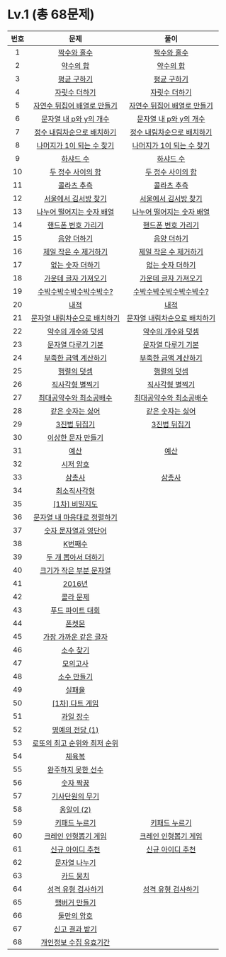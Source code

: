# Lv.1 (총 68문제)


| 번호 | 문제 | 풀이 |
|:---:|:---:|:---:|
|1|[짝수와 홀수](https://school.programmers.co.kr/learn/courses/30/lessons/12937)|[짝수와 홀수](https://github.com/kzh4295/Programmers_Algorithm/blob/master/Lv1/%EC%A7%9D%EC%88%98%EC%99%80%20%ED%99%80%EC%88%98.md)|
|2|[약수의 합](https://school.programmers.co.kr/learn/courses/30/lessons/12928)|[약수의 합](https://github.com/kzh4295/Programmers_Algorithm/blob/master/Lv1/%EC%95%BD%EC%88%98%EC%9D%98%ED%95%A9.md)|
|3|[평균 구하기]()|[평균 구하기](https://github.com/kzh4295/Programmers_Algorithm/blob/master/Lv1/%ED%8F%89%EA%B7%A0%EA%B5%AC%ED%95%98%EA%B8%B0.md)|
|4|[자릿수 더하기]()|[자릿수 더하기](https://github.com/kzh4295/Programmers_Algorithm/blob/master/Lv1/%EC%9E%90%EB%A6%BF%EC%88%98%20%EB%8D%94%ED%95%98%EA%B8%B0.md)|
|5|[자연수 뒤집어 배열로 만들기]()|[자연수 뒤집어 배열로 만들기](https://github.com/kzh4295/Programmers_Algorithm/blob/master/Lv1/%EC%9E%90%EC%97%B0%EC%88%98%20%EB%92%A4%EC%A7%91%EC%96%B4%20%EB%B0%B0%EC%97%B4%EB%A1%9C%20%EB%A7%8C%EB%93%A4%EA%B8%B0.md)|
|6|[문자열 내 p와 y의 개수]()|[문자열 내 p와 y의 개수](https://github.com/kzh4295/Programmers_Algorithm/blob/master/Lv1/%EB%AC%B8%EC%9E%90%EC%97%B4%20%EB%82%B4%20p%EC%99%80%20y%EC%9D%98%20%EA%B0%9C%EC%88%98.md)|
|7|[정수 내림차순으로 배치하기]()|[정수 내림차순으로 배치하기](https://github.com/kzh4295/Programmers_Algorithm/blob/master/Lv1/%EC%A0%95%EC%88%98%20%EB%82%B4%EB%A6%BC%EC%B0%A8%EC%88%9C%EC%9C%BC%EB%A1%9C%20%EB%B0%B0%EC%B9%98%ED%95%98%EA%B8%B0.md)|
|8|[나머지가 1이 되는 수 찾기]()|[나머지가 1이 되는 수 찾기](https://github.com/kzh4295/Programmers_Algorithm/blob/master/Lv1/%EB%82%98%EB%A8%B8%EC%A7%80%EA%B0%80%201%EC%9D%B4%20%EB%90%98%EB%8A%94%20%EC%88%98%20%EC%B0%BE%EA%B8%B0.md)|
|9|[하샤드 수]()|[하샤드 수](https://github.com/kzh4295/Programmers_Algorithm/blob/master/Lv1/%ED%95%98%EC%83%A4%EB%93%9C%20%EC%88%98.md)|
|10|[두 정수 사이의 합]()|[두 정수 사이의 합](https://github.com/kzh4295/Programmers_Algorithm/blob/master/Lv1/%EB%91%90%20%EC%A0%95%EC%88%98%20%EC%82%AC%EC%9D%B4%EC%9D%98%20%ED%95%A9.md)|
|11|[콜라츠 추측]()|[콜라츠 추측](https://github.com/kzh4295/Programmers_Algorithm/blob/master/Lv1/%EC%BD%9C%EB%9D%BC%EC%B8%A0%20%EC%B6%94%EC%B8%A1.md)|
|12|[서울에서 김서방 찾기]()|[서울에서 김서방 찾기](https://github.com/kzh4295/Programmers_Algorithm/blob/master/Lv1/%EC%84%9C%EC%9A%B8%EC%97%90%EC%84%9C%20%EA%B9%80%EC%84%9C%EB%B0%A9%20%EC%B0%BE%EA%B8%B0.md)|
|13|[나누어 떨어지는 숫자 배열]()|[나누어 떨어지는 숫자 배열](https://github.com/kzh4295/Programmers_Algorithm/blob/master/Lv1/%EB%82%98%EB%88%84%EC%96%B4%20%EB%96%A8%EC%96%B4%EC%A7%80%EB%8A%94%20%EC%88%AB%EC%9E%90%20%EB%B0%B0%EC%97%B4.md)|
|14|[핸드폰 번호 가리기]()|[핸드폰 번호 가리기](https://github.com/kzh4295/Programmers_Algorithm/blob/master/Lv1/%ED%95%B8%EB%93%9C%ED%8F%B0%20%EB%B2%88%ED%98%B8%20%EA%B0%80%EB%A6%AC%EA%B8%B0.md)|
|15|[음양 더하기]()|[음양 더하기](https://github.com/kzh4295/Programmers_Algorithm/blob/master/Lv1/%EC%9D%8C%EC%96%91%20%EB%8D%94%ED%95%98%EA%B8%B0.md)|
|16|[제일 작은 수 제거하기]()|[제일 작은 수 제거하기](https://github.com/kzh4295/Programmers_Algorithm/blob/master/Lv1/%EC%A0%9C%EC%9D%BC%20%EC%9E%91%EC%9D%80%20%EC%88%98%20%EC%A0%9C%EA%B1%B0%ED%95%98%EA%B8%B0.md)|
|17|[없는 숫자 더하기]()|[없는 숫자 더하기](https://github.com/kzh4295/Programmers_Algorithm/blob/master/Lv1/%EC%97%86%EB%8A%94%20%EC%88%AB%EC%9E%90%20%EB%8D%94%ED%95%98%EA%B8%B0.md)|
|18|[가운데 글자 가져오기]()|[가운데 글자 가져오기](https://github.com/kzh4295/Programmers_Algorithm/blob/master/Lv1/%EA%B0%80%EC%9A%B4%EB%8D%B0%20%EA%B8%80%EC%9E%90%20%EA%B0%80%EC%A0%B8%EC%98%A4%EA%B8%B0.md)|
|19|[수박수박수박수박수박수?]()|[수박수박수박수박수박수?](https://github.com/kzh4295/Programmers_Algorithm/blob/master/Lv1/%EC%88%98%EB%B0%95%EC%88%98%EB%B0%95%EC%88%98%EB%B0%95%EC%88%98%EB%B0%95%EC%88%98%EB%B0%95%EC%88%98%3F.md)|
|20|[내적]()|[내적](https://github.com/kzh4295/Programmers_Algorithm/blob/master/Lv1/%EB%82%B4%EC%A0%81.md)|
|21|[문자열 내림차순으로 배치하기](https://school.programmers.co.kr/learn/courses/30/lessons/12917)|[문자열 내림차순으로 배치하기](https://github.com/kzh4295/Programmers_Algorithm/blob/master/Lv1/%EB%AC%B8%EC%9E%90%EC%97%B4%20%EB%82%B4%EB%A6%BC%EC%B0%A8%EC%88%9C%EC%9C%BC%EB%A1%9C%20%EB%B0%B0%EC%B9%98%ED%95%98%EA%B8%B0.md)|
|22|[약수의 개수와 덧셈]()|[약수의 개수와 덧셈](https://github.com/kzh4295/Programmers_Algorithm/blob/master/Lv1/%EC%95%BD%EC%88%98%EC%9D%98%20%EA%B0%9C%EC%88%98%EC%99%80%20%EB%8D%A7%EC%85%88.md)|
|23|[문자열 다루기 기본]()|[문자열 다루기 기본](https://github.com/kzh4295/Programmers_Algorithm/blob/master/Lv1/%EB%AC%B8%EC%9E%90%EC%97%B4%20%EB%8B%A4%EB%A3%A8%EA%B8%B0%20%EA%B8%B0%EB%B3%B8.md)|
|24|[부족한 금액 계산하기]()|[부족한 금액 계산하기](https://github.com/kzh4295/Programmers_Algorithm/blob/master/Lv1/%EB%B6%80%EC%A1%B1%ED%95%9C%20%EA%B8%88%EC%95%A1%20%EA%B3%84%EC%82%B0%ED%95%98%EA%B8%B0.md)|
|25|[행렬의 덧셈]()|[행렬의 덧셈](https://github.com/kzh4295/Programmers_Algorithm/blob/master/Lv1/%ED%96%89%EB%A0%AC%EC%9D%98%20%EB%8D%A7%EC%85%88.md)|
|26|[직사각형 별찍기]()|[직사각형 별찍기](https://github.com/kzh4295/Programmers_Algorithm/blob/master/Lv1/%EC%A7%81%EC%82%AC%EA%B0%81%ED%98%95%20%EB%B3%84%EC%B0%8D%EA%B8%B0.md)|
|27|[최대공약수와 최소공배수]()|[최대공약수와 최소공배수](https://github.com/kzh4295/Programmers_Algorithm/blob/master/Lv1/%EC%B5%9C%EB%8C%80%EA%B3%B5%EC%95%BD%EC%88%98%EC%99%80%20%EC%B5%9C%EC%86%8C%EA%B3%B5%EB%B0%B0%EC%88%98.md)|
|28|[같은 숫자는 싫어]()|[같은 숫자는 싫어](https://github.com/kzh4295/Programmers_Algorithm/blob/master/Lv1/%EA%B0%99%EC%9D%80%20%EC%88%AB%EC%9E%90%EB%8A%94%20%EC%8B%AB%EC%96%B4.md)|
|29|[3진법 뒤집기]()|[3진법 뒤집기](https://github.com/kzh4295/Programmers_Algorithm/blob/master/Lv1/3%EC%A7%84%EB%B2%95%20%EB%92%A4%EC%A7%91%EA%B8%B0.md)|
|30|[이상한 문자 만들기]()||
|31|[예산]()|[예산](https://github.com/kzh4295/Programmers_Algorithm/blob/master/Lv1/%EC%98%88%EC%82%B0.md)|
|32|[시저 암호]()||
|33|[삼총사]()|[삼총사](https://github.com/kzh4295/Programmers_Algorithm/blob/master/Lv1/%EC%82%BC%EC%B4%9D%EC%82%AC.md)|
|34|[최소직사각형]()||
|35|[[1차] 비밀지도]()||
|36|[문자열 내 마음대로 정렬하기]()||
|37|[숫자 문자열과 영단어]()||
|38|[K번째수]()|[]()|
|39|[두 개 뽑아서 더하기]()|[]()|
|40|[크기가 작은 부분 문자열]()|[]()|
|41|[2016년]()|[]()|
|42|[콜라 문제]()|[]()|
|43|[푸드 파이트 대회]()|[]()|
|44|[폰켓몬]()|[]()|
|45|[가장 가까운 같은 글자]()|[]()|
|46|[소수 찾기]()|[]()|
|47|[모의고사]()|[]()|
|48|[소수 만들기]()|[]()|
|49|[실패율]()|[]()|
|50|[[1차] 다트 게임]()|[]()|
|51|[과일 장수]()|[]()|
|52|[명예의 전당 (1)]()|[]()|
|53|[로또의 최고 순위와 최저 순위]()|[]()|
|54|[체육복]()|[]()|
|55|[완주하지 못한 선수]()|[]()|
|56|[숫자 짝꿍]()|[]()|
|57|[기사단원의 무기]()|[]()|
|58|[옹알이 (2)]()|[]()|
|59|[키패드 누르기](https://school.programmers.co.kr/learn/courses/30/lessons/67256)|[키패드 누르기](https://github.com/kzh4295/Programmers_Algorithm/blob/master/Lv1/keypad.js)|
|60|[크레인 인형뽑기 게임]()|[크레인 인형뽑기 게임](https://github.com/kzh4295/Programmers_Algorithm/blob/master/Lv1/%ED%81%AC%EB%A0%88%EC%9D%B8%20%EC%9D%B8%ED%98%95%EB%BD%91%EA%B8%B0%20%EA%B2%8C%EC%9E%84.md)|
|61|[신규 아이디 추천]()|[신규 아이디 추천](https://github.com/kzh4295/Programmers_Algorithm/blob/master/Lv1/%EC%8B%A0%EA%B7%9C%20%EC%95%84%EC%9D%B4%EB%94%94%20%EC%B6%94%EC%B2%9C.md)|
|62|[문자열 나누기]()|[]()|
|63|[카드 뭉치]()|[]()|
|64|[성격 유형 검사하기]()|[성격 유형 검사하기](https://github.com/kzh4295/Programmers_Algorithm/blob/master/Lv1/%EC%84%B1%EA%B2%A9%20%EC%9C%A0%ED%98%95%20%EA%B2%80%EC%82%AC%ED%95%98%EA%B8%B0.md)|
|65|[햄버거 만들기]()||
|66|[둘만의 암호]()|[]()|
|67|[신고 결과 받기]()|[]()|
|68|[개인정보 수집 유효기간]()|[]()|


